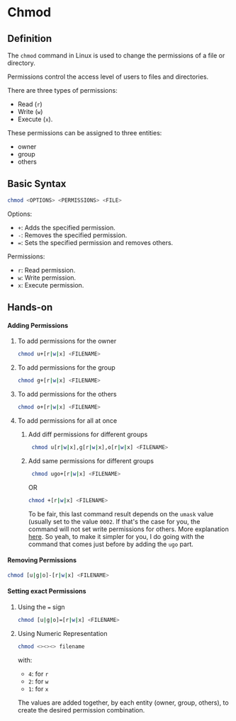 # Chmod

## Definition
The `chmod` command in Linux is used to change the permissions of a file or directory.

Permissions control the access level of users to files and directories.

There are three types of permissions: 
- Read (`r`)
- Write (`w`)
- Execute (`x`).

These permissions can be assigned to three entities: 
- owner
- group
- others

## Basic Syntax

```bash
chmod <OPTIONS> <PERMISSIONS> <FILE>
```

Options:
- `+`: Adds the specified permission.
- `-`: Removes the specified permission.
- `=`: Sets the specified permission and removes others.

Permissions:

- `r`: Read permission.
- `w`: Write permission.
- `x`: Execute permission.

## Hands-on

#### Adding Permissions
1. To add permissions for the owner
    ```bash
    chmod u+[r|w|x] <FILENAME>
    ```

2. To add permissions for the group
    ```bash
    chmod g+[r|w|x] <FILENAME>
    ```

3. To add permissions for the others
    ```bash
    chmod o+[r|w|x] <FILENAME>
    ```

4. To add permissions for all at once
   1. Add diff permissions for different groups
      ```bash
       chmod u[r|w|x],g[r|w|x],o[r|w|x] <FILENAME>
       ```
   2. Add same permissions for different groups 
      ```bash
       chmod ugo+[r|w|x] <FILENAME>
       ```
       OR 
       ```bash
       chmod +[r|w|x] <FILENAME> 
      ```
      To be fair, this last command result depends on the `umask` value (usually set to the value `0002`.
      If that's the case for you, the command will not set write permissions for others. More explanation [here](https://unix.stackexchange.com/questions/429421/why-does-chmod-w-not-give-write-permission-to-othero).
       So yeah, to make it simpler for you, I do going with the command that comes just before by adding the `ugo` part.

#### Removing Permissions

```bash
chmod [u|g|o]-[r|w|x] <FILENAME> 
```

#### Setting exact Permissions
1. Using the `=` sign
   ```bash
   chmod [u|g|o]=[r|w|x] <FILENAME> 
   ```
2. Using Numeric Representation
   ```bash
   chmod <><><> filename
   ```
   with:

   - `4`: for `r` 
   - `2`: for `w` 
   - `1`: for `x`
   
   The values are added together, by each entity (owner, group, others), to create the desired permission combination.